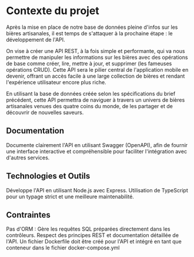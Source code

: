 # Contexte du projet

Après la mise en place de notre base de données pleine d'infos sur les bières artisanales, il est temps de s'attaquer à la prochaine étape : le développement de l'API.

On vise à créer une API REST, à la fois simple et performante, qui va nous permettre de manipuler les informations sur les bières avec des opérations de base comme créer, lire, mettre à jour, et supprimer (les fameuses opérations CRUD). Cette API sera le pilier central de l'application mobile en devenir, offrant un accès facile à une large collection de bières et rendant l'expérience utilisateur encore plus riche.

En utilisant la base de données créée selon les spécifications du brief précédent, cette API permettra de naviguer à travers un univers de bières artisanales venues des quatre coins du monde, de les partager et de découvrir de nouvelles saveurs.

## Documentation

Documente clairement l'API en utilisant Swagger (OpenAPI), afin de fournir une interface interactive et compréhensible pour faciliter l'intégration avec d'autres services.

## Technologies et Outils

Développe l'API en utilisant Node.js avec Express. Utilisation de TypeScript pour un typage strict et une meilleure maintenabilité.

## Contraintes

Pas d'ORM : Gère les requêtes SQL préparées directement dans les contrôleurs.
Respect des principes REST et documentation détaillée de l'API.
Un fichier Dockerfile doit être créé pour l'API et intégré en tant que conteneur dans le fichier docker-compose.yml
